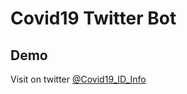 # Covid19 Twitter Bot

## Demo

Visit on twitter [@Covid19_ID_Info](https://twitter.com/Covid19_ID_Info)